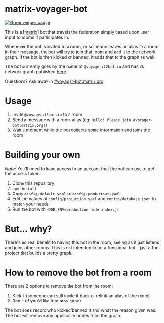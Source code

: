 # matrix-voyager-bot

[![Greenkeeper badge](https://badges.greenkeeper.io/turt2live/matrix-voyager-bot.svg)](https://greenkeeper.io/)

This is a [[matrix]](https://matrix.org) bot that travels the federation simply based upon user input to rooms it participates in. 

Whenever the bot is invited to a room, or someone leaves an alias to a room in their message, the bot will try to join that room and add it to the network graph. If the bot is then kicked or banned, it adds that to the graph as well.

The bot currently goes by the name of `@voyager:t2bot.io` and has its network graph published [here](https://voyager.t2bot.io/).

Questions? Ask away in [#voyager-bot:matrix.org](https://matrix.to/#/#voyager-bot:matrix.org)

# Usage

1. Invite `@voyager:t2bot.io` to a room
2. Send a message with a room alias (eg: `Hello! Please join #voyager-bot:matrix.org!`)
3. Wait a moment while the bot collects some information and joins the room

# Building your own

*Note*: You'll need to have access to an account that the bot can use to get the access token.

1. Clone this repository
2. `npm install`
3. Copy `config/default.yaml` to `config/production.yaml`
4. Edit the values of `config/production.yaml` and `config/database.json` to match your needs
5. Run the bot with `NODE_ENV=production node index.js`

# But... why?

There's no real benefit to having this bot in the room, seeing as it just listens and joins other rooms. This is not intended to be a functional bot - just a fun project that builds a pretty graph.

# How to remove the bot from a room

There are 2 options to remove the bot from the room:
1. Kick it (someone can still invite it back or relink an alias of the room)
2. Ban it (if you'd like it to stay gone)

The bot does record who kicked/banned it and what the reason given was. The bot will remove any applicable nodes from the graph.

